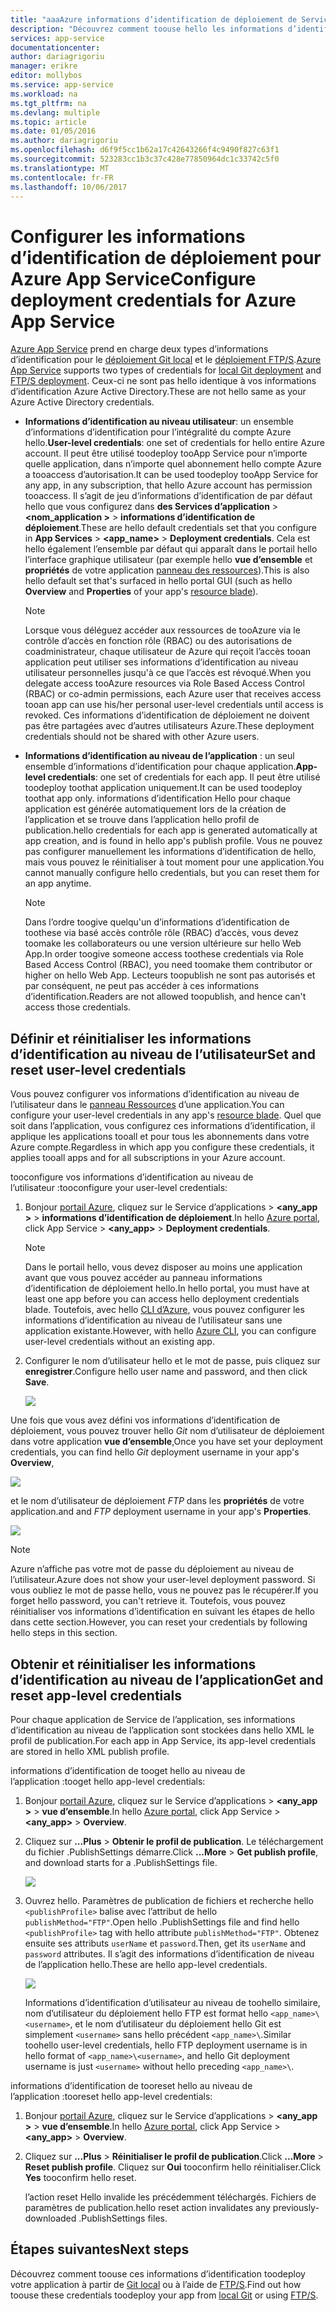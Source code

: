 ```yaml
---
title: "aaaAzure informations d’identification de déploiement de Service application | Documents Microsoft"
description: "Découvrez comment toouse hello les informations d’identification de déploiement du Service d’applications Azure."
services: app-service
documentationcenter: 
author: dariagrigoriu
manager: erikre
editor: mollybos
ms.service: app-service
ms.workload: na
ms.tgt_pltfrm: na
ms.devlang: multiple
ms.topic: article
ms.date: 01/05/2016
ms.author: dariagrigoriu
ms.openlocfilehash: d6f9f5cc1b62a17c42643266f4c9490f827c63f1
ms.sourcegitcommit: 523283cc1b3c37c428e77850964dc1c33742c5f0
ms.translationtype: MT
ms.contentlocale: fr-FR
ms.lasthandoff: 10/06/2017
---
```

# <a name="configure-deployment-credentials-for-azure-app-service"></a><span data-ttu-id="ab690-103">Configurer les informations d’identification de déploiement pour Azure App Service</span><span class="sxs-lookup"><span data-stu-id="ab690-103">Configure deployment credentials for Azure App Service</span></span>
<span data-ttu-id="ab690-104">[Azure App Service](http://go.microsoft.com/fwlink/?LinkId=529714) prend en charge deux types d’informations d’identification pour le [déploiement Git local](app-service-deploy-local-git.md) et le [déploiement FTP/S](app-service-deploy-ftp.md).</span><span class="sxs-lookup"><span data-stu-id="ab690-104">[Azure App Service](http://go.microsoft.com/fwlink/?LinkId=529714) supports two types of credentials for [local Git deployment](app-service-deploy-local-git.md) and [FTP/S deployment](app-service-deploy-ftp.md).</span></span> <span data-ttu-id="ab690-105">Ceux-ci ne sont pas hello identique à vos informations d’identification Azure Active Directory.</span><span class="sxs-lookup"><span data-stu-id="ab690-105">These are not hello same as your Azure Active Directory credentials.</span></span>

* <span data-ttu-id="ab690-106">**Informations d’identification au niveau utilisateur**: un ensemble d’informations d’identification pour l’intégralité du compte Azure hello.</span><span class="sxs-lookup"><span data-stu-id="ab690-106">**User-level credentials**: one set of credentials for hello entire Azure account.</span></span> <span data-ttu-id="ab690-107">Il peut être utilisé toodeploy tooApp Service pour n’importe quelle application, dans n’importe quel abonnement hello compte Azure a tooaccess d’autorisation.</span><span class="sxs-lookup"><span data-stu-id="ab690-107">It can be used toodeploy tooApp Service for any app, in any subscription, that hello Azure account has permission tooaccess.</span></span> <span data-ttu-id="ab690-108">Il s’agit de jeu d’informations d’identification de par défaut hello que vous configurez dans **des Services d’application** > **&lt;nom_application >** > **informations d’identification de déploiement**.</span><span class="sxs-lookup"><span data-stu-id="ab690-108">These are hello default credentials set that you configure in **App Services** > **&lt;app_name>** > **Deployment credentials**.</span></span> <span data-ttu-id="ab690-109">Cela est hello également l’ensemble par défaut qui apparaît dans le portail hello l’interface graphique utilisateur (par exemple hello **vue d’ensemble** et **propriétés** de votre application [panneau des ressources](../azure-resource-manager/resource-group-portal.md#manage-resources)).</span><span class="sxs-lookup"><span data-stu-id="ab690-109">This is also hello default set that's surfaced in hello portal GUI (such as hello **Overview** and **Properties** of your app's [resource blade](../azure-resource-manager/resource-group-portal.md#manage-resources)).</span></span>

    > [!NOTE]
    > <span data-ttu-id="ab690-110">Lorsque vous déléguez accéder aux ressources de tooAzure via le contrôle d’accès en fonction rôle (RBAC) ou des autorisations de coadministrateur, chaque utilisateur de Azure qui reçoit l’accès tooan application peut utiliser ses informations d’identification au niveau utilisateur personnelles jusqu'à ce que l’accès est révoqué.</span><span class="sxs-lookup"><span data-stu-id="ab690-110">When you delegate access tooAzure resources via Role Based Access Control (RBAC) or co-admin permissions, each Azure user that receives access tooan app can use his/her personal user-level credentials until access is revoked.</span></span> <span data-ttu-id="ab690-111">Ces informations d’identification de déploiement ne doivent pas être partagées avec d’autres utilisateurs Azure.</span><span class="sxs-lookup"><span data-stu-id="ab690-111">These deployment credentials should not be shared with other Azure users.</span></span>
    >
    >

* <span data-ttu-id="ab690-112">**Informations d’identification au niveau de l’application** : un seul ensemble d’informations d’identification pour chaque application.</span><span class="sxs-lookup"><span data-stu-id="ab690-112">**App-level credentials**: one set of credentials for each app.</span></span> <span data-ttu-id="ab690-113">Il peut être utilisé toodeploy toothat application uniquement.</span><span class="sxs-lookup"><span data-stu-id="ab690-113">It can be used toodeploy toothat app only.</span></span> <span data-ttu-id="ab690-114">informations d’identification Hello pour chaque application est générée automatiquement lors de la création de l’application et se trouve dans l’application hello profil de publication.</span><span class="sxs-lookup"><span data-stu-id="ab690-114">hello credentials for each app is generated automatically at app creation, and is found in hello app's publish profile.</span></span> <span data-ttu-id="ab690-115">Vous ne pouvez pas configurer manuellement les informations d’identification de hello, mais vous pouvez le réinitialiser à tout moment pour une application.</span><span class="sxs-lookup"><span data-stu-id="ab690-115">You cannot manually configure hello credentials, but you can reset them for an app anytime.</span></span>

    > [!NOTE]
    > <span data-ttu-id="ab690-116">Dans l’ordre toogive quelqu'un d’informations d’identification de toothese via basé accès contrôle rôle (RBAC) d’accès, vous devez toomake les collaborateurs ou une version ultérieure sur hello Web App.</span><span class="sxs-lookup"><span data-stu-id="ab690-116">In order toogive someone access toothese credentials via Role Based Access Control (RBAC), you need toomake them contributor or higher on hello Web App.</span></span> <span data-ttu-id="ab690-117">Lecteurs toopublish ne sont pas autorisés et par conséquent, ne peut pas accéder à ces informations d’identification.</span><span class="sxs-lookup"><span data-stu-id="ab690-117">Readers are not allowed toopublish, and hence can't access those credentials.</span></span>
    >
    >

## <span data-ttu-id="ab690-118"><a name="userscope"></a>Définir et réinitialiser les informations d’identification au niveau de l’utilisateur</span><span class="sxs-lookup"><span data-stu-id="ab690-118"><a name="userscope"></a>Set and reset user-level credentials</span></span>

<span data-ttu-id="ab690-119">Vous pouvez configurer vos informations d’identification au niveau de l’utilisateur dans le [panneau Ressources](../azure-resource-manager/resource-group-portal.md#manage-resources) d’une application.</span><span class="sxs-lookup"><span data-stu-id="ab690-119">You can configure your user-level credentials in any app's [resource blade](../azure-resource-manager/resource-group-portal.md#manage-resources).</span></span> <span data-ttu-id="ab690-120">Quel que soit dans l’application, vous configurez ces informations d’identification, il applique les applications tooall et pour tous les abonnements dans votre Azure compte.</span><span class="sxs-lookup"><span data-stu-id="ab690-120">Regardless in which app you configure these credentials, it applies tooall apps and for all subscriptions in your Azure account.</span></span> 

<span data-ttu-id="ab690-121">tooconfigure vos informations d’identification au niveau de l’utilisateur :</span><span class="sxs-lookup"><span data-stu-id="ab690-121">tooconfigure your user-level credentials:</span></span>

1. <span data-ttu-id="ab690-122">Bonjour [portail Azure](https://portal.azure.com), cliquez sur le Service d’applications >  **&lt;any_app >** > **informations d’identification de déploiement**.</span><span class="sxs-lookup"><span data-stu-id="ab690-122">In hello [Azure portal](https://portal.azure.com), click App Service > **&lt;any_app>** > **Deployment credentials**.</span></span>

    > [!NOTE]
    > <span data-ttu-id="ab690-123">Dans le portail hello, vous devez disposer au moins une application avant que vous pouvez accéder au panneau informations d’identification de déploiement hello.</span><span class="sxs-lookup"><span data-stu-id="ab690-123">In hello portal, you must have at least one app before you can access hello deployment credentials blade.</span></span> <span data-ttu-id="ab690-124">Toutefois, avec hello [CLI d’Azure](app-service-web-app-azure-resource-manager-xplat-cli.md), vous pouvez configurer les informations d’identification au niveau de l’utilisateur sans une application existante.</span><span class="sxs-lookup"><span data-stu-id="ab690-124">However, with hello [Azure CLI](app-service-web-app-azure-resource-manager-xplat-cli.md), you can configure user-level credentials without an existing app.</span></span>

2. <span data-ttu-id="ab690-125">Configurer le nom d’utilisateur hello et le mot de passe, puis cliquez sur **enregistrer**.</span><span class="sxs-lookup"><span data-stu-id="ab690-125">Configure hello user name and password, and then click **Save**.</span></span>

    ![](./media/app-service-deployment-credentials/deployment_credentials_configure.png)

<span data-ttu-id="ab690-126">Une fois que vous avez défini vos informations d’identification de déploiement, vous pouvez trouver hello *Git* nom d’utilisateur de déploiement dans votre application **vue d’ensemble**,</span><span class="sxs-lookup"><span data-stu-id="ab690-126">Once you have set your deployment credentials, you can find hello *Git* deployment username in your app's **Overview**,</span></span>

![](./media/app-service-deployment-credentials/deployment_credentials_overview.png)

<span data-ttu-id="ab690-127">et le nom d’utilisateur de déploiement *FTP* dans les **propriétés** de votre application.</span><span class="sxs-lookup"><span data-stu-id="ab690-127">and and *FTP* deployment username in your app's **Properties**.</span></span>

![](./media/app-service-deployment-credentials/deployment_credentials_properties.png)

> [!NOTE]
> <span data-ttu-id="ab690-128">Azure n’affiche pas votre mot de passe du déploiement au niveau de l’utilisateur.</span><span class="sxs-lookup"><span data-stu-id="ab690-128">Azure does not show your user-level deployment password.</span></span> <span data-ttu-id="ab690-129">Si vous oubliez le mot de passe hello, vous ne pouvez pas le récupérer.</span><span class="sxs-lookup"><span data-stu-id="ab690-129">If you forget hello password, you can't retrieve it.</span></span> <span data-ttu-id="ab690-130">Toutefois, vous pouvez réinitialiser vos informations d’identification en suivant les étapes de hello dans cette section.</span><span class="sxs-lookup"><span data-stu-id="ab690-130">However, you can reset your credentials by following hello steps in this section.</span></span>
>
>  

## <span data-ttu-id="ab690-131"><a name="appscope"></a>Obtenir et réinitialiser les informations d’identification au niveau de l’application</span><span class="sxs-lookup"><span data-stu-id="ab690-131"><a name="appscope"></a>Get and reset app-level credentials</span></span>
<span data-ttu-id="ab690-132">Pour chaque application de Service de l’application, ses informations d’identification au niveau de l’application sont stockées dans hello XML le profil de publication.</span><span class="sxs-lookup"><span data-stu-id="ab690-132">For each app in App Service, its app-level credentials are stored in hello XML publish profile.</span></span>

<span data-ttu-id="ab690-133">informations d’identification de tooget hello au niveau de l’application :</span><span class="sxs-lookup"><span data-stu-id="ab690-133">tooget hello app-level credentials:</span></span>

1. <span data-ttu-id="ab690-134">Bonjour [portail Azure](https://portal.azure.com), cliquez sur le Service d’applications >  **&lt;any_app >** > **vue d’ensemble**.</span><span class="sxs-lookup"><span data-stu-id="ab690-134">In hello [Azure portal](https://portal.azure.com), click App Service > **&lt;any_app>** > **Overview**.</span></span>

2. <span data-ttu-id="ab690-135">Cliquez sur **...Plus** > **Obtenir le profil de publication**. Le téléchargement du fichier .PublishSettings démarre.</span><span class="sxs-lookup"><span data-stu-id="ab690-135">Click **...More** > **Get publish profile**, and download starts for a .PublishSettings file.</span></span>

    ![](./media/app-service-deployment-credentials/publish_profile_get.png)

3. <span data-ttu-id="ab690-136">Ouvrez hello. Paramètres de publication de fichiers et recherche hello `<publishProfile>` balise avec l’attribut de hello `publishMethod="FTP"`.</span><span class="sxs-lookup"><span data-stu-id="ab690-136">Open hello .PublishSettings file and find hello `<publishProfile>` tag with hello attribute `publishMethod="FTP"`.</span></span> <span data-ttu-id="ab690-137">Obtenez ensuite ses attributs `userName` et `password`.</span><span class="sxs-lookup"><span data-stu-id="ab690-137">Then, get its `userName` and `password` attributes.</span></span>
<span data-ttu-id="ab690-138">Il s’agit des informations d’identification de niveau de l’application hello.</span><span class="sxs-lookup"><span data-stu-id="ab690-138">These are hello app-level credentials.</span></span>

    ![](./media/app-service-deployment-credentials/publish_profile_editor.png)

    <span data-ttu-id="ab690-139">Informations d’identification d’utilisateur au niveau de toohello similaire, nom d’utilisateur du déploiement hello FTP est format hello `<app_name>\<username>`, et le nom d’utilisateur du déploiement hello Git est simplement `<username>` sans hello précédent `<app_name>\`.</span><span class="sxs-lookup"><span data-stu-id="ab690-139">Similar toohello user-level credentials, hello FTP deployment username is in hello format of `<app_name>\<username>`, and hello Git deployment username is just `<username>` without hello preceding `<app_name>\`.</span></span>

<span data-ttu-id="ab690-140">informations d’identification de tooreset hello au niveau de l’application :</span><span class="sxs-lookup"><span data-stu-id="ab690-140">tooreset hello app-level credentials:</span></span>

1. <span data-ttu-id="ab690-141">Bonjour [portail Azure](https://portal.azure.com), cliquez sur le Service d’applications >  **&lt;any_app >** > **vue d’ensemble**.</span><span class="sxs-lookup"><span data-stu-id="ab690-141">In hello [Azure portal](https://portal.azure.com), click App Service > **&lt;any_app>** > **Overview**.</span></span>

2. <span data-ttu-id="ab690-142">Cliquez sur **...Plus** > **Réinitialiser le profil de publication**.</span><span class="sxs-lookup"><span data-stu-id="ab690-142">Click **...More** > **Reset publish profile**.</span></span> <span data-ttu-id="ab690-143">Cliquez sur **Oui** tooconfirm hello réinitialiser.</span><span class="sxs-lookup"><span data-stu-id="ab690-143">Click **Yes** tooconfirm hello reset.</span></span>

    <span data-ttu-id="ab690-144">l’action reset Hello invalide les précédemment téléchargés. Fichiers de paramètres de publication.</span><span class="sxs-lookup"><span data-stu-id="ab690-144">hello reset action invalidates any previously-downloaded .PublishSettings files.</span></span>

## <a name="next-steps"></a><span data-ttu-id="ab690-145">Étapes suivantes</span><span class="sxs-lookup"><span data-stu-id="ab690-145">Next steps</span></span>

<span data-ttu-id="ab690-146">Découvrez comment toouse ces informations d’identification toodeploy votre application à partir de [Git local](app-service-deploy-local-git.md) ou à l’aide de [FTP/S](app-service-deploy-ftp.md).</span><span class="sxs-lookup"><span data-stu-id="ab690-146">Find out how toouse these credentials toodeploy your app from [local Git](app-service-deploy-local-git.md) or using [FTP/S](app-service-deploy-ftp.md).</span></span>
